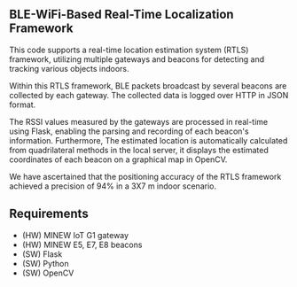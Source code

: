 ## BLE-WiFi-Based Real-Time Localization Framework

This code supports a real-time location estimation system (RTLS) framework, utilizing multiple gateways and beacons for detecting and tracking various objects indoors.

Within this RTLS framework, BLE packets broadcast by several beacons are collected by each gateway. The collected data is logged over HTTP in JSON format.

The RSSI values measured by the gateways are processed in real-time using Flask, enabling the parsing and recording of each beacon's information. Furthermore, The estimated location is automatically calculated from quadrilateral methods in the local server, it displays the estimated coordinates of each beacon on a graphical map in OpenCV.

We have ascertained that the positioning accuracy of the RTLS framework achieved a precision of 94% in a 3X7 m indoor scenario.

## Requirements
- (HW) MINEW IoT G1 gateway
- (HW) MINEW E5, E7, E8 beacons
- (SW) Flask
- (SW) Python
- (SW) OpenCV
